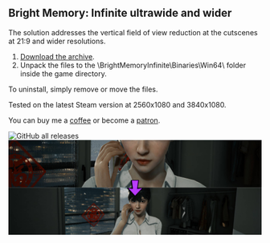 ## Bright Memory: Infinite ultrawide and wider
The solution addresses the vertical field of view reduction at the cutscenes at 21:9 and wider resolutions.

1. [Download the archive](/../../releases).
2. Unpack the files to the \BrightMemoryInfinite\Binaries\Win64\ folder inside the game directory.

To uninstall, simply remove or move the files.

Tested on the latest Steam version at 2560x1080 and 3840x1080.

You can buy me a [coffee](https://ko-fi.com/rozziroxx) or become a [patron](https://www.patreon.com/rozzi).

![GitHub all releases](https://img.shields.io/github/downloads/RoseTheFlower/BrightMemoryInfiniteUltrawide/total?style=flat-square)
![](preview.jpg)
